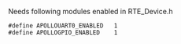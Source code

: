Needs following modules enabled in RTE_Device.h
```
#define APOLLOUART0_ENABLED   1
#define APOLLOGPIO_ENABLED    1
```

